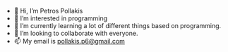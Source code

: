 - 👋 Hi, I’m Petros Pollakis
- 👀 I’m interested in programming 
- 🌱 I’m currently learning a lot of different things based on programming.
- 💞️ I’m looking to collaborate with everyone.
- 📫 My email is pollakis.p6@gmail.com

<!---
PeterPoll/PeterPoll is a ✨ special ✨ repository because its `README.md` (this file) appears on your GitHub profile.
You can click the Preview link to take a look at your changes.
--->

